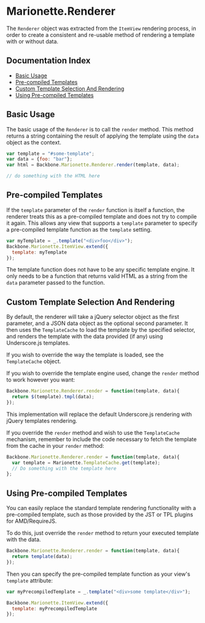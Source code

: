 # Marionette.Renderer

The `Renderer` object was extracted from the `ItemView` rendering
process, in order to create a consistent and re-usable method of
rendering a template with or without data.

## Documentation Index

* [Basic Usage](#basic-usage)
* [Pre-compiled Templates](#pre-compiled-templates)
* [Custom Template Selection And Rendering](#custom-template-selection-and-rendering)
* [Using Pre-compiled Templates](#using-pre-compiled-templates)

## Basic Usage

The basic usage of the `Renderer` is to call the `render` method.
This method returns a string containing the result of applying the 
template using the `data` object as the context.

```js
var template = "#some-template";
var data = {foo: "bar"};
var html = Backbone.Marionette.Renderer.render(template, data);

// do something with the HTML here
```

## Pre-compiled Templates

If the `template` parameter of the `render` function is itself a function,
the renderer treats this as a pre-compiled template and does not try to
compile it again. This allows any view that supports a `template` parameter
to specify a pre-compiled template function as the `template` setting.

```js
var myTemplate = _.template("<div>foo</div>");
Backbone.Marionette.ItemView.extend({
  template: myTemplate
});
```

The template function does not have to be any specific template engine. It
only needs to be a function that returns valid HTML as a string from the
`data` parameter passed to the function.

## Custom Template Selection And Rendering

By default, the renderer will take a jQuery selector object as
the first parameter, and a JSON data object as the optional
second parameter. It then uses the `TemplateCache` to load the
template by the specified selector, and renders the template with
the data provided (if any) using Underscore.js templates.

If you wish to override the way the template is loaded, see
the `TemplateCache` object. 

If you wish to override the template engine used, change the 
`render` method to work however you want:

```js
Backbone.Marionette.Renderer.render = function(template, data){
  return $(template).tmpl(data);
});
```

This implementation will replace the default Underscore.js 
rendering with jQuery templates rendering.

If you override the `render` method and wish to use the 
`TemplateCache` mechanism, remember to include the code necessary to 
fetch the template from the cache in your `render` method:

```js
Backbone.Marionette.Renderer.render = function(template, data){
  var template = Marionette.TemplateCache.get(template);
  // Do something with the template here
};
```

## Using Pre-compiled Templates

You can easily replace the standard template rendering functionality
with a pre-compiled template, such as those provided by the JST or TPL
plugins for AMD/RequireJS. 

To do this, just override the `render` method to return your executed 
template with the data.

```js
Backbone.Marionette.Renderer.render = function(template, data){
  return template(data);
});
```

Then you can specify the pre-compiled template function as your view's
`template` attribute:

```js
var myPrecompiledTemplate = _.template("<div>some template</div>");

Backbone.Marionette.ItemView.extend({
  template: myPrecompiledTemplate
});
```


